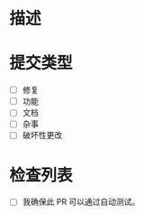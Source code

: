 # 描述
<!-- 创建此 PR 的目的 -->

# 提交类型
- [ ] 修复
- [ ] 功能
- [ ] 文档
- [ ] 杂事
- [ ] 破坏性更改

# 检查列表
- [ ] 我确保此 PR 可以通过自动测试。
